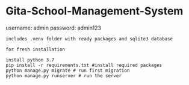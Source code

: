 # Gita-School-Management-System

username: admin
password: admin123

```
includes .venv folder with ready packages and sqlite3 database

for fresh installation
 
install python 3.7
pip install -r requirements.txt #install required packages
python manage.py migrate # run first migration
python manage.py runserver # run the server
```